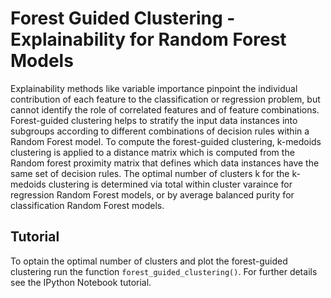 # Forest Guided Clustering - Explainability for Random Forest Models

Explainability methods like variable importance pinpoint the individual contribution of each feature to the classification or regression problem, but cannot identify the role of correlated features and of feature combinations. Forest-guided clustering helps to stratify the input data instances into subgroups according to different combinations of decision rules within a Random Forest model. To compute the forest-guided clustering, k-medoids clustering is applied to a distance matrix which is computed from the Random forest proximity matrix that defines which data instances have the same set of decision rules. The optimal number of clusters k for the k-medoids clustering is determined via total within cluster varaince for regression Random Forest models, or by average balanced purity for classification Random Forest models.


## Tutorial

To optain the optimal number of clusters and plot the forest-guided clustering run the function ```forest_guided_clustering()```. For further details see the IPython Notebook tutorial. 
